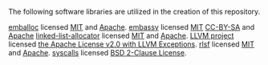 The following software libraries are utilized in the creation of this repository.

[emballoc](https://github.com/jfrimmel/emballoc) licensed [MIT](https://github.com/llvm/llvm-project/blob/main/LICENSE.TXT) and [Apache](https://github.com/jfrimmel/emballoc/blob/main/LICENSE-APACHE).
[embassy](https://github.com/embassy-rs/embassy) licensed [MIT](https://github.com/embassy-rs/embassy/blob/main/LICENSE-MIT) [CC-BY-SA](https://github.com/embassy-rs/embassy/blob/main/LICENSE-CC-BY-SA) and [Apache](https://github.com/embassy-rs/embassy/blob/main/LICENSE-Apache)
[linked-list-allocator](https://github.com/rust-osdev/linked-list-allocator) licensed [MIT](https://github.com/rust-osdev/linked-list-allocator/blob/main/LICENSE-MIT) and [Apache](https://github.com/rust-osdev/linked-list-allocator/blob/main/LICENSE-APACHE).
[LLVM project](https://github.com/llvm/llvm-project) licensed [the Apache License v2.0 with LLVM Exceptions](https://github.com/llvm/llvm-project/blob/main/LICENSE.TXT).
[rlsf](https://github.com/yvt/rlsf) licensed [MIT](https://github.com/yvt/rlsf/blob/main/LICENSE-MIT) and [Apache](https://github.com/yvt/rlsf/blob/main/LICENSE-APACHE).
[syscalls](https://github.com/jasonwhite/syscalls) licensed [BSD 2-Clause License](https://github.com/jasonwhite/syscalls/blob/main/LICENSE).